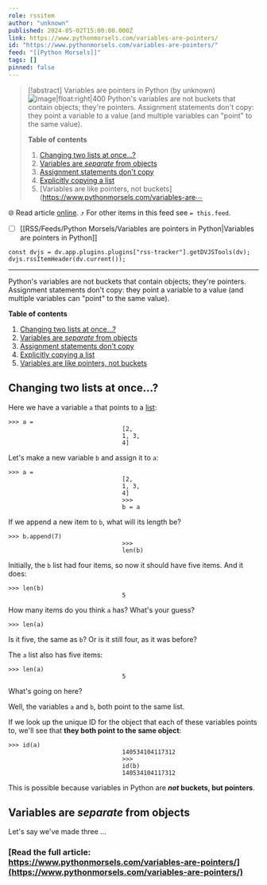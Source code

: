 ```yaml
---
role: rssitem
author: "unknown"
published: 2024-05-02T15:00:00.000Z
link: https://www.pythonmorsels.com/variables-are-pointers/
id: "https://www.pythonmorsels.com/variables-are-pointers/"
feed: "[[Python Morsels]]"
tags: []
pinned: false
---
```


> [!abstract] Variables are pointers in Python (by unknown)
> ![image|float:right|400](https://i.vimeocdn.com/filter/overlay?src0=https%3A%2F%2Fi.vimeocdn.com%2Fvideo%2F1845329914-b5fa57ff219326904a95bd76a0f43718091a20347606e8c743228177821624c4-d_1920x1080&src1=http%3A%2F%2Ff.vimeocdn.com%2Fp%2Fimages%2Fcrawler_play.png) Python's variables are not buckets that contain objects; they're pointers. Assignment statements don't copy: they point a variable to a value (and multiple variables can "point" to the same value).
> 
> **Table of contents**
> 
> 1. [Changing two lists at once...?](https://www.pythonmorsels.com/variables-are-pointers/#changing-two-lists-at-once)
> 2. [Variables are _separate_ from objects](https://www.pythonmorsels.com/variables-are-pointers/#variables-are-separate-from-objects)
> 3. [Assignment statements don't copy](https://www.pythonmorsels.com/variables-are-pointers/#assignment-statements-dont-copy)
> 4. [Explicitly copying a list](https://www.pythonmorsels.com/variables-are-pointers/#explicitly-copying-a-list)
> 5. [Variables are like pointers, not buckets](https://www.pythonmorsels.com/variables-are⋯

🌐 Read article [online](https://www.pythonmorsels.com/variables-are-pointers/). ⤴ For other items in this feed see `= this.feed`.

- [ ] [[RSS/Feeds/Python Morsels/Variables are pointers in Python|Variables are pointers in Python]]

~~~dataviewjs
const dvjs = dv.app.plugins.plugins["rss-tracker"].getDVJSTools(dv);
dvjs.rssItemHeader(dv.current());
~~~

- - -
Python's variables are not buckets that contain objects; they're pointers. Assignment statements don't copy: they point a variable to a value (and multiple variables can "point" to the same value).

**Table of contents**

1. [Changing two lists at once...?](https://www.pythonmorsels.com/variables-are-pointers/#changing-two-lists-at-once)
2. [Variables are _separate_ from objects](https://www.pythonmorsels.com/variables-are-pointers/#variables-are-separate-from-objects)
3. [Assignment statements don't copy](https://www.pythonmorsels.com/variables-are-pointers/#assignment-statements-dont-copy)
4. [Explicitly copying a list](https://www.pythonmorsels.com/variables-are-pointers/#explicitly-copying-a-list)
5. [Variables are like pointers, not buckets](https://www.pythonmorsels.com/variables-are-pointers/#variables-are-like-pointers-not-buckets)

## Changing two lists at once...?

Here we have a variable `a` that points to a [list](https://www.pythonmorsels.com/what-are-lists/):

```
>>> a =
                                [2,
                                1, 3,
                                4]
```

Let's make a new variable `b` and assign it to `a`:

```
>>> a =
                                [2,
                                1, 3,
                                4]
                                >>>
                                b = a
```

If we append a new item to `b`, what will its length be?

```
>>> b.append(7)
                                >>>
                                len(b)
```

Initially, the `b` list had four items, so now it should have five items. And it does:

```
>>> len(b)
                                5
```

How many items do you think `a` has? What's your guess?

```
>>> len(a)
```

Is it five, the same as `b`? Or is it still four, as it was before?

The `a` list also has five items:

```
>>> len(a)
                                5
```

What's going on here?

Well, the variables `a` and `b`, both point to the same list.

If we look up the unique ID for the object that each of these variables points to, we'll see that **they both point to the same object**:

```
>>> id(a)
                                140534104117312
                                >>>
                                id(b)
                                140534104117312
```

This is possible because variables in Python are **_not_ buckets, but pointers**.

## Variables are _separate_ from objects

Let's say we've made three …

### [Read the full article: https://www.pythonmorsels.com/variables-are-pointers/](https://www.pythonmorsels.com/variables-are-pointers/)